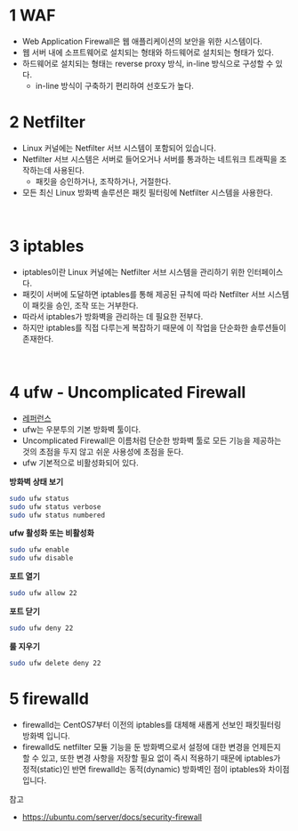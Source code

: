 # 1 WAF

- Web Application Firewall은 웹 애플리케이션의 보안을 위한 시스템이다.
- 웹 서버 내에 소프트웨어로 설치되는 형태와 하드웨어로 설치되는 형태가 있다.
- 하드웨어로 설치되는 형태는 reverse proxy 방식, in-line 방식으로 구성할 수 있다.
	- in-line 방식이 구축하기 편리하여 선호도가 높다.


# 2 Netfilter

- Linux 커널에는 Netfilter 서브 시스템이 포함되어 있습니다. 
- Netfilter 서브 시스템은 서버로 들어오거나 서버를 통과하는 네트워크 트래픽을 조작하는데 사용된다.
	- 패킷을 승인하거나, 조작하거나, 거절한다.
- 모든 최신 Linux 방화벽 솔루션은 패킷 필터링에 Netfilter 시스템을 사용한다.

<br>

# 3 iptables

- iptables이란 Linux 커널에는 Netfilter 서브 시스템을 관리하기 위한 인터페이스다.
- 패킷이 서버에 도달하면 iptables를 통해 제공된 규칙에 따라 Netfilter 서브 시스템이 패킷을 승인, 조작 또는 거부한다.
- 따라서 iptables가 방화벽을 관리하는 데 필요한 전부다.
- 하지만  iptables를 직접 다루는게 복잡하기 때문에 이 작업을 단순화한 솔루션들이 존재한다.

<br>

# 4 ufw - Uncomplicated Firewall

- [레퍼런스](https://ubuntu.com/server/docs/security-firewall)
- ufw는 우분투의 기본 방화벽 툴이다.
- Uncomplicated Firewall은 이름처럼 단순한 방화벽 툴로 모든 기능을 제공하는 것의 초점을 두지 않고 쉬운 사용성에 초점을 둔다.
- ufw 기본적으로 비활성화되어 있다.



**방화벽 상태 보기**

```bash
sudo ufw status
sudo ufw status verbose
sudo ufw status numbered
```



**ufw 활성화 또는 비활성화**

```bash
sudo ufw enable
sudo ufw disable
```



**포트 열기**

```bash
sudo ufw allow 22
```



**포트 닫기**

```bash
sudo ufw deny 22
```



**룰 지우기**

```bash
sudo ufw delete deny 22
```



# 5 firewalld

- firewalld는 CentOS7부터 이전의 iptables를 대체해 새롭게 선보인 패킷필터링 방화벽 입니다.
- firewalld도 netfilter 모듈 기능을 둔 방화벽으로서 설정에 대한 변경을 언제든지 할 수 있고, 또한 변경 사항을 저장할 필요 없이 즉시 적용하기 때문에 iptables가 정적(static)인 반면 firewalld는 동적(dynamic) 방화벽인 점이 iptables와 차이점 입니다.



참고

- https://ubuntu.com/server/docs/security-firewall